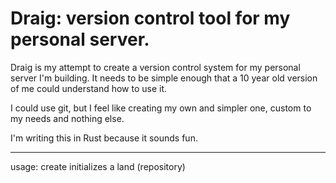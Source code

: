 # Draig: version control tool for my personal server.

Draig is my attempt to create a version control system for my personal server I'm building. It needs to be simple enough that a 10 year old version of me could understand how to use it.

I could use git, but I feel like creating my own and simpler one, custom to my needs and nothing else.

I'm writing this in Rust because it sounds fun.

---
usage:
create     initializes a land (repository)
